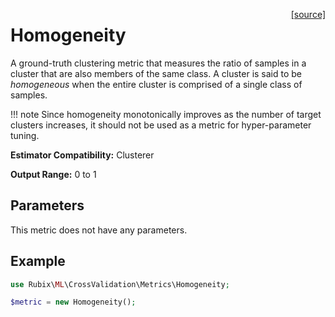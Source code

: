 <span style="float:right;"><a href="https://github.com/RubixML/ML/blob/master/src/CrossValidation/Metrics/Homogeneity.php">[source]</a></span>

# Homogeneity
A ground-truth clustering metric that measures the ratio of samples in a cluster that are also members of the same class. A cluster is said to be *homogeneous* when the entire cluster is comprised of a single class of samples.

!!! note
    Since homogeneity monotonically improves as the number of target clusters increases, it should not be used as a metric for hyper-parameter tuning.

**Estimator Compatibility:** Clusterer

**Output Range:** 0 to 1

## Parameters
This metric does not have any parameters.

## Example
```php
use Rubix\ML\CrossValidation\Metrics\Homogeneity;

$metric = new Homogeneity();
```